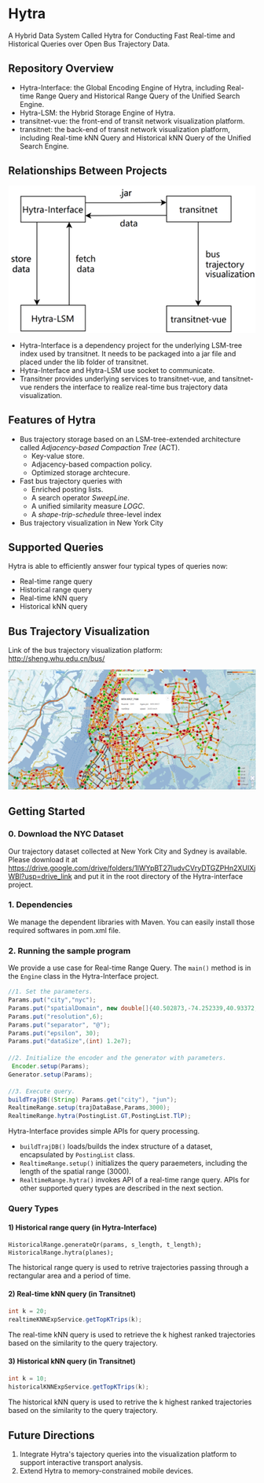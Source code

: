 # Hytra

A Hybrid Data System Called Hytra for Conducting Fast Real-time and Historical Queries over Open Bus Trajectory Data.

## Repository Overview

- Hytra-Interface: the Global Encoding Engine of Hytra, including Real-time Range Query and Historical Range Query of the Unified Search Engine.
- Hytra-LSM: the Hybrid Storage Engine of Hytra.
- transitnet-vue: the front-end of transit network visualization platform.
- transitnet: the back-end of transit network visualization platform, including Real-time kNN Query and Historical kNN Query of the Unified Search Engine.

## Relationships Between Projects

![image-20230802181152370](https://github.com/TotemSmartBus/Hytra/blob/main/relationships.png)

- Hytra-Interface is a dependency project for the underlying LSM-tree index used by transitnet. It needs to be packaged into a jar file and placed under the lib folder of transitnet.
- Hytra-Interface and Hytra-LSM use socket to communicate.
- Transitner provides underlying services to transitnet-vue, and tansitnet-vue renders the interface to realize real-time bus trajectory data visualization.

<!--Each project has its own .md file that describes their specific content and use.-->

## Features of Hytra

* Bus trajectory storage based on an LSM-tree-extended architecture called *Adjacency-based Compaction Tree* (ACT).
  * Key-value store.
  * Adjacency-based compaction policy.
  * Optimized storage archtecure.
* Fast bus trajectory queries with
  * Enriched posting lists.
  * A search operator *SweepLine*.
  * A unified similarity measure *LOGC*.
  * A *shape-trip-schedule* three-level index
* Bus trajectory visualization in New York City

## Supported Queries

Hytra is able to efficiently answer four typical types of queries now:

* Real-time range query
* Historical range query
* Real-time kNN query
* Historical kNN query

## Bus Trajectory Visualization

Link of the bus trajectory visualization platform: http://sheng.whu.edu.cn/bus/

[![transitnet](https://github.com/TotemSmartBus/Hytra/blob/main/platform.png)](http://sheng.whu.edu.cn/bus/)

## Getting Started

### 0. Download the NYC Dataset

Our trajectory dataset collected at New York City and Sydney is available.  Please download it at https://drive.google.com/drive/folders/1lWYpBT27IudvCVryDTGZPHn2XUIXjWBl?usp=drive_link and put it in the root directory of the Hytra-interface project. 

### 1. Dependencies

We manage the dependent libraries with Maven. You can easily install those required softwares in pom.xml file.

### 2. Running the sample program

We provide a use case for Real-time Range Query. The `main()` method is in the `Engine` class in the Hytra-Interface project.

```java
//1. Set the parameters.     
Params.put("city","nyc");     
Params.put("spatialDomain", new double[]{40.502873,-74.252339,40.93372,-73.701241});        
Params.put("resolution",6);        
Params.put("separator", "@");        
Params.put("epsilon", 30);        
Params.put("dataSize",(int) 1.2e7);

//2. Initialize the encoder and the generator with parameters.
 Encoder.setup(Params);
Generator.setup(Params);

//3. Execute query.
buildTrajDB((String) Params.get("city"), "jun");
RealtimeRange.setup(trajDataBase,Params,3000);
RealtimeRange.hytra(PostingList.GT,PostingList.TlP);
```

Hytra-Interface provides simple APIs for query processing.

* `buildTrajDB()` loads/builds the index structure of a dataset, encapsulated by `PostingList` class.
* `RealtimeRange.setup()` initializes the query paraemeters, including the length of the spatial range (3000).
* `RealtimeRange.hytra()` invokes API of a real-time range query. APIs for other supported query types are described in the next section.

### Query Types

#### 1) Historical range query (in Hytra-Interface)

```
HistoricalRange.generateQr(params, s_length, t_length);
HistoricalRange.hytra(planes);
```

The historical range query is used to retrive trajectories passing through a rectangular area and a period of time.

#### 2) Real-time kNN query (in Transitnet)

```java
int k = 20;
realtimeKNNExpService.getTopKTrips(k);
```

The real-time kNN query is used to retrieve the k highest ranked trajectories based on the similarity to the query trajectory. 

#### 3) Historical kNN query (in Transitnet)

```java
int k = 10;
historicalKNNExpService.getTopKTrips(k);
```

The historical kNN query is used to retrive the k highest ranked trajectories based on the similarity to the query trajectory. 

## Future Directions

1. Integrate Hytra's tajectory queries into the visualization platform to support interactive transport analysis.
2. Extend Hytra to memory-constrained mobile devices.
